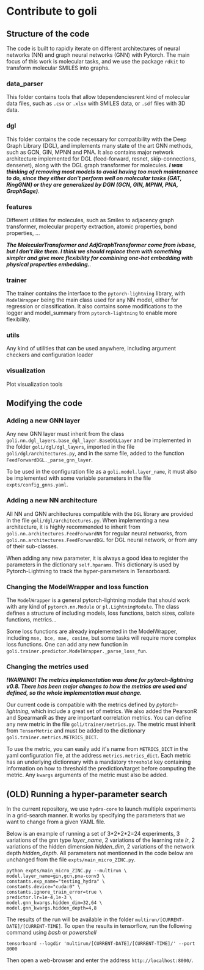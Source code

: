 # Contribute to goli

## Structure of the code

The code is built to rapidly iterate on different architectures of neural networks (NN) and graph neural networks (GNN) with Pytorch. The main focus of this work is molecular tasks, and we use the package `rdkit` to transform molecular SMILES into graphs.

### data_parser

This folder contains tools that allow tdependenciesrent kind of molecular data files, such as `.csv` or `.xlsx` with SMILES data, or `.sdf` files with 3D data.

### dgl

This folder contains the code necessary for compatibility with the Deep Graph Library (DGL), and implements many state of the art GNN methods, such as GCN, GIN, MPNN and PNA.
It also contains major network architecture implemented for DGL (feed-forward, resnet, skip-connections, densenet), along with the DGL graph transformer for molecules.
**_I was thinking of removing most models to avoid having too much maintenance to do, since they either don't perform well on molecular tasks (GAT, RingGNN) or they are generalized by DGN (GCN, GIN, MPNN, PNA, GraphSage)_**.

### features

Different utilities for molecules, such as Smiles to adjacency graph transformer, molecular property extraction, atomic properties, bond properties, ...

**_The MolecularTransformer and AdjGraphTransformer come from ivbase, but I don't like them. I think we should replace them with something simpler and give more flexibility for combining one-hot embedding with physical properties embedding._**.

### trainer

The trainer contains the interface to the `pytorch-lightning` library, with `ModelWrapper` being the main class used for any NN model, either for regression or classification. It also contains some modifications to the logger and model_summary from `pytorch-lightning` to enable more flexibility.

### utils

Any kind of utilities that can be used anywhere, including argument checkers and configuration loader

### visualization

Plot visualization tools

## Modifying the code

### Adding a new GNN layer

Any new GNN layer must inherit from the class `goli.nn.dgl_layers.base_dgl_layer.BaseDGLLayer` and be implemented in the folder `goli/dgl/dgl_layers`, imported in the file `goli/dgl/architectures.py`, and in the same file, added to the function `FeedForwardDGL._parse_gnn_layer`.

To be used in the configuration file as a `goli.model.layer_name`, it must also be implemented with some variable parameters in the file `expts/config_gnns.yaml`.

### Adding a new NN architecture

All NN and GNN architectures compatible with the `DGL` library are provided in the file `goli/dgl/architectures.py`. When implementing a new architecture, it is highly recommended to inherit from `goli.nn.architectures.FeedForwardNN` for regular neural networks, from `goli.nn.architectures.FeedForwardDGL` for DGL neural network, or from any of their sub-classes.

When adding any new parameter, it is always a good idea to register the parameters in the dictionary `self.hparams`. This dictionary is used by Pytorch-Lightning to track the hyper-parameters in Tensorboard.

### Changing the ModelWrapper and loss function

The `ModelWrapper` is a general pytorch-lightning module that should work with any kind of `pytorch.nn.Module` or `pl.LightningModule`. The class defines a structure of including models, loss functions, batch sizes, collate functions, metrics...

Some loss functions are already implemented in the ModelWrapper, including `mse, bce, mae, cosine`, but some tasks will require more complex loss functions. One can add any new function in `goli.trainer.predictor.ModelWrapper._parse_loss_fun`.

### Changing the metrics used

**_!WARNING! The metrics implementation was done for pytorch-lightning v0.8. There has been major changes to how the metrics are used and defined, so the whole implementation must change._**

Our current code is compatible with the metrics defined by _pytorch-lightning_, which include a great set of metrics. We also added the PearsonR and SpearmanR as they are important correlation metrics. You can define any new metric in the file `goli/trainer/metrics.py`. The metric must inherit from `TensorMetric` and must be added to the dictionary `goli.trainer.metrics.METRICS_DICT`.

To use the metric, you can easily add it's name from `METRICS_DICT` in the yaml configuration file, at the address `metrics.metrics_dict`. Each metric has an underlying dictionnary with a mandatory `threshold` key containing information on how to threshold the prediction/target before computing the metric. Any `kwargs` arguments of the metric must also be added.

## (OLD) Running a hyper-parameter search

In the current repository, we use `hydra-core` to launch multiple experiments in a grid-search manner. It works by specifying the parameters that we want to change from a given YAML file.

Below is an example of running a set of 3\*2\*2\*2=24 experiments, 3 variations of the gnn type _layer_name_, 2 variations of the learning rate _lr_, 2 variations of the hidden dimension _hidden_dim_, 2 variations of the network depth _hidden_depth_. All parameters not mentionned in the code below are unchanged from the file `expts/main_micro_ZINC.py`.

    python expts/main_micro_ZINC.py --multirun \
    model.layer_name=gin,gcn,pna-conv3 \
    constants.exp_name="testing_hydra" \
    constants.device="cuda:0" \
    constants.ignore_train_error=true \
    predictor.lr=1e-4,1e-3 \
    model.gnn_kwargs.hidden_dim=32,64 \
    model.gnn_kwargs.hidden_depth=4,8

The results of the run will be available in the folder `multirun/[CURRENT-DATE]/[CURRENT-TIME]`. To open the results in tensorflow, run the following command using _bash_ or _powershell_

`tensorboard --logdir 'multirun/[CURRENT-DATE]/[CURRENT-TIME]/' --port 8000`

Then open a web-browser and enter the address `http://localhost:8000/`.
